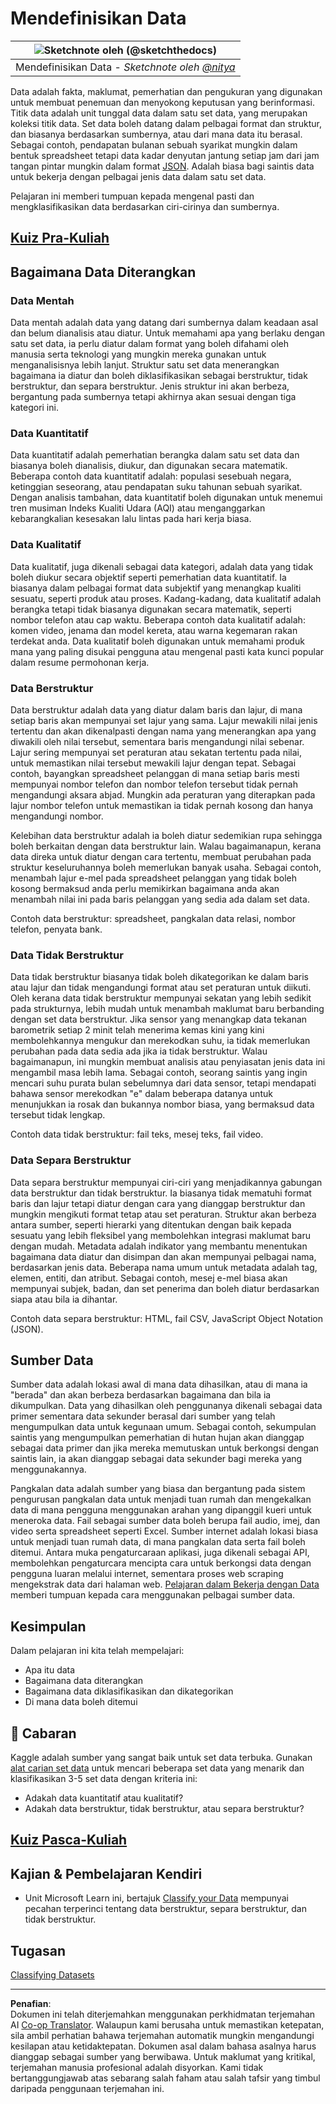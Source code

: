 <!--
CO_OP_TRANSLATOR_METADATA:
{
  "original_hash": "356d12cffc3125db133a2d27b827a745",
  "translation_date": "2025-08-28T19:00:03+00:00",
  "source_file": "1-Introduction/03-defining-data/README.md",
  "language_code": "ms"
}
-->
# Mendefinisikan Data

|![ Sketchnote oleh [(@sketchthedocs)](https://sketchthedocs.dev) ](../../sketchnotes/03-DefiningData.png)|
|:---:|
|Mendefinisikan Data - _Sketchnote oleh [@nitya](https://twitter.com/nitya)_ |

Data adalah fakta, maklumat, pemerhatian dan pengukuran yang digunakan untuk membuat penemuan dan menyokong keputusan yang berinformasi. Titik data adalah unit tunggal data dalam satu set data, yang merupakan koleksi titik data. Set data boleh datang dalam pelbagai format dan struktur, dan biasanya berdasarkan sumbernya, atau dari mana data itu berasal. Sebagai contoh, pendapatan bulanan sebuah syarikat mungkin dalam bentuk spreadsheet tetapi data kadar denyutan jantung setiap jam dari jam tangan pintar mungkin dalam format [JSON](https://stackoverflow.com/a/383699). Adalah biasa bagi saintis data untuk bekerja dengan pelbagai jenis data dalam satu set data.

Pelajaran ini memberi tumpuan kepada mengenal pasti dan mengklasifikasikan data berdasarkan ciri-cirinya dan sumbernya.

## [Kuiz Pra-Kuliah](https://purple-hill-04aebfb03.1.azurestaticapps.net/quiz/4)

## Bagaimana Data Diterangkan

### Data Mentah
Data mentah adalah data yang datang dari sumbernya dalam keadaan asal dan belum dianalisis atau diatur. Untuk memahami apa yang berlaku dengan satu set data, ia perlu diatur dalam format yang boleh difahami oleh manusia serta teknologi yang mungkin mereka gunakan untuk menganalisisnya lebih lanjut. Struktur satu set data menerangkan bagaimana ia diatur dan boleh diklasifikasikan sebagai berstruktur, tidak berstruktur, dan separa berstruktur. Jenis struktur ini akan berbeza, bergantung pada sumbernya tetapi akhirnya akan sesuai dengan tiga kategori ini.

### Data Kuantitatif
Data kuantitatif adalah pemerhatian berangka dalam satu set data dan biasanya boleh dianalisis, diukur, dan digunakan secara matematik. Beberapa contoh data kuantitatif adalah: populasi sesebuah negara, ketinggian seseorang, atau pendapatan suku tahunan sebuah syarikat. Dengan analisis tambahan, data kuantitatif boleh digunakan untuk menemui tren musiman Indeks Kualiti Udara (AQI) atau menganggarkan kebarangkalian kesesakan lalu lintas pada hari kerja biasa.

### Data Kualitatif
Data kualitatif, juga dikenali sebagai data kategori, adalah data yang tidak boleh diukur secara objektif seperti pemerhatian data kuantitatif. Ia biasanya dalam pelbagai format data subjektif yang menangkap kualiti sesuatu, seperti produk atau proses. Kadang-kadang, data kualitatif adalah berangka tetapi tidak biasanya digunakan secara matematik, seperti nombor telefon atau cap waktu. Beberapa contoh data kualitatif adalah: komen video, jenama dan model kereta, atau warna kegemaran rakan terdekat anda. Data kualitatif boleh digunakan untuk memahami produk mana yang paling disukai pengguna atau mengenal pasti kata kunci popular dalam resume permohonan kerja.

### Data Berstruktur
Data berstruktur adalah data yang diatur dalam baris dan lajur, di mana setiap baris akan mempunyai set lajur yang sama. Lajur mewakili nilai jenis tertentu dan akan dikenalpasti dengan nama yang menerangkan apa yang diwakili oleh nilai tersebut, sementara baris mengandungi nilai sebenar. Lajur sering mempunyai set peraturan atau sekatan tertentu pada nilai, untuk memastikan nilai tersebut mewakili lajur dengan tepat. Sebagai contoh, bayangkan spreadsheet pelanggan di mana setiap baris mesti mempunyai nombor telefon dan nombor telefon tersebut tidak pernah mengandungi aksara abjad. Mungkin ada peraturan yang diterapkan pada lajur nombor telefon untuk memastikan ia tidak pernah kosong dan hanya mengandungi nombor.

Kelebihan data berstruktur adalah ia boleh diatur sedemikian rupa sehingga boleh berkaitan dengan data berstruktur lain. Walau bagaimanapun, kerana data direka untuk diatur dengan cara tertentu, membuat perubahan pada struktur keseluruhannya boleh memerlukan banyak usaha. Sebagai contoh, menambah lajur e-mel pada spreadsheet pelanggan yang tidak boleh kosong bermaksud anda perlu memikirkan bagaimana anda akan menambah nilai ini pada baris pelanggan yang sedia ada dalam set data.

Contoh data berstruktur: spreadsheet, pangkalan data relasi, nombor telefon, penyata bank.

### Data Tidak Berstruktur
Data tidak berstruktur biasanya tidak boleh dikategorikan ke dalam baris atau lajur dan tidak mengandungi format atau set peraturan untuk diikuti. Oleh kerana data tidak berstruktur mempunyai sekatan yang lebih sedikit pada strukturnya, lebih mudah untuk menambah maklumat baru berbanding dengan set data berstruktur. Jika sensor yang menangkap data tekanan barometrik setiap 2 minit telah menerima kemas kini yang kini membolehkannya mengukur dan merekodkan suhu, ia tidak memerlukan perubahan pada data sedia ada jika ia tidak berstruktur. Walau bagaimanapun, ini mungkin membuat analisis atau penyiasatan jenis data ini mengambil masa lebih lama. Sebagai contoh, seorang saintis yang ingin mencari suhu purata bulan sebelumnya dari data sensor, tetapi mendapati bahawa sensor merekodkan "e" dalam beberapa datanya untuk menunjukkan ia rosak dan bukannya nombor biasa, yang bermaksud data tersebut tidak lengkap.

Contoh data tidak berstruktur: fail teks, mesej teks, fail video.

### Data Separa Berstruktur
Data separa berstruktur mempunyai ciri-ciri yang menjadikannya gabungan data berstruktur dan tidak berstruktur. Ia biasanya tidak mematuhi format baris dan lajur tetapi diatur dengan cara yang dianggap berstruktur dan mungkin mengikuti format tetap atau set peraturan. Struktur akan berbeza antara sumber, seperti hierarki yang ditentukan dengan baik kepada sesuatu yang lebih fleksibel yang membolehkan integrasi maklumat baru dengan mudah. Metadata adalah indikator yang membantu menentukan bagaimana data diatur dan disimpan dan akan mempunyai pelbagai nama, berdasarkan jenis data. Beberapa nama umum untuk metadata adalah tag, elemen, entiti, dan atribut. Sebagai contoh, mesej e-mel biasa akan mempunyai subjek, badan, dan set penerima dan boleh diatur berdasarkan siapa atau bila ia dihantar.

Contoh data separa berstruktur: HTML, fail CSV, JavaScript Object Notation (JSON).

## Sumber Data

Sumber data adalah lokasi awal di mana data dihasilkan, atau di mana ia "berada" dan akan berbeza berdasarkan bagaimana dan bila ia dikumpulkan. Data yang dihasilkan oleh penggunanya dikenali sebagai data primer sementara data sekunder berasal dari sumber yang telah mengumpulkan data untuk kegunaan umum. Sebagai contoh, sekumpulan saintis yang mengumpulkan pemerhatian di hutan hujan akan dianggap sebagai data primer dan jika mereka memutuskan untuk berkongsi dengan saintis lain, ia akan dianggap sebagai data sekunder bagi mereka yang menggunakannya.

Pangkalan data adalah sumber yang biasa dan bergantung pada sistem pengurusan pangkalan data untuk menjadi tuan rumah dan mengekalkan data di mana pengguna menggunakan arahan yang dipanggil kueri untuk meneroka data. Fail sebagai sumber data boleh berupa fail audio, imej, dan video serta spreadsheet seperti Excel. Sumber internet adalah lokasi biasa untuk menjadi tuan rumah data, di mana pangkalan data serta fail boleh ditemui. Antara muka pengaturcaraan aplikasi, juga dikenali sebagai API, membolehkan pengaturcara mencipta cara untuk berkongsi data dengan pengguna luaran melalui internet, sementara proses web scraping mengekstrak data dari halaman web. [Pelajaran dalam Bekerja dengan Data](../../../../../../../../../2-Working-With-Data) memberi tumpuan kepada cara menggunakan pelbagai sumber data.

## Kesimpulan

Dalam pelajaran ini kita telah mempelajari:

- Apa itu data
- Bagaimana data diterangkan
- Bagaimana data diklasifikasikan dan dikategorikan
- Di mana data boleh ditemui

## 🚀 Cabaran

Kaggle adalah sumber yang sangat baik untuk set data terbuka. Gunakan [alat carian set data](https://www.kaggle.com/datasets) untuk mencari beberapa set data yang menarik dan klasifikasikan 3-5 set data dengan kriteria ini:

- Adakah data kuantitatif atau kualitatif?
- Adakah data berstruktur, tidak berstruktur, atau separa berstruktur?

## [Kuiz Pasca-Kuliah](https://purple-hill-04aebfb03.1.azurestaticapps.net/quiz/5)

## Kajian & Pembelajaran Kendiri

- Unit Microsoft Learn ini, bertajuk [Classify your Data](https://docs.microsoft.com/en-us/learn/modules/choose-storage-approach-in-azure/2-classify-data) mempunyai pecahan terperinci tentang data berstruktur, separa berstruktur, dan tidak berstruktur.

## Tugasan

[Classifying Datasets](assignment.md)

---

**Penafian**:  
Dokumen ini telah diterjemahkan menggunakan perkhidmatan terjemahan AI [Co-op Translator](https://github.com/Azure/co-op-translator). Walaupun kami berusaha untuk memastikan ketepatan, sila ambil perhatian bahawa terjemahan automatik mungkin mengandungi kesilapan atau ketidaktepatan. Dokumen asal dalam bahasa asalnya harus dianggap sebagai sumber yang berwibawa. Untuk maklumat yang kritikal, terjemahan manusia profesional adalah disyorkan. Kami tidak bertanggungjawab atas sebarang salah faham atau salah tafsir yang timbul daripada penggunaan terjemahan ini.